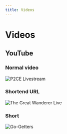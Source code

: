 ```yaml
---
title: Videos
---
```


# Videos

## YouTube

### Normal video

![P2CE Livestream](https://www.youtube.com/watch?v=e8RC3ZmzhVk)

### Shortend URL

![The Great Wanderer Live](https://youtu.be/D0-e8RC3ZmzhVk)

### Short

![Go-Getters](https://www.youtube.com/shorts/MIoWy2_5qtE)
